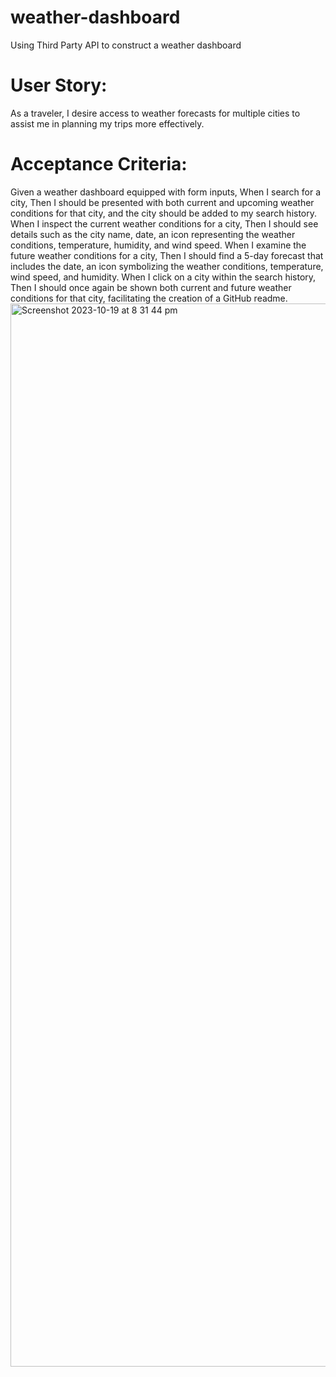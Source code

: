 # weather-dashboard
Using Third Party API to construct a weather dashboard


# User Story:
As a traveler, I desire access to weather forecasts for multiple cities to assist me in planning my trips more effectively.

# Acceptance Criteria:

Given a weather dashboard equipped with form inputs,
When I search for a city,
Then I should be presented with both current and upcoming weather conditions for that city, and the city should be added to my search history.
When I inspect the current weather conditions for a city,
Then I should see details such as the city name, date, an icon representing the weather conditions, temperature, humidity, and wind speed.
When I examine the future weather conditions for a city,
Then I should find a 5-day forecast that includes the date, an icon symbolizing the weather conditions, temperature, wind speed, and humidity.
When I click on a city within the search history,
Then I should once again be shown both current and future weather conditions for that city, facilitating the creation of a GitHub readme.
<img width="1701" alt="Screenshot 2023-10-19 at 8 31 44 pm" src="https://github.com/vairavan-ven/weather-dashboard/assets/138781674/56266385-229a-4711-afc7-7602882a0f87">
